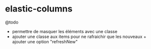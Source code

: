 elastic-columns
===============

@todo

- permettre de masquer les éléments avec une classe
- ajouter une classe aux items pour ne rafraichir que les nouveaux + ajouter une option "refreshNew"

